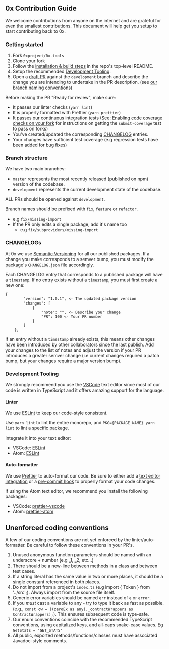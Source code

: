 ## 0x Contribution Guide

We welcome contributions from anyone on the internet and are grateful for even the smallest contributions. This document will help get you setup to start contributing back to 0x.

### Getting started

1.  Fork `0xproject/0x-tools`
2.  Clone your fork
3.  Follow the [installation & build steps](https://github.com/0xProject/0x-tools#install-dependencies) in the repo's top-level README.
4.  Setup the recommended [Development Tooling](#development-tooling).
5.  Open a [draft PR](https://github.blog/2019-02-14-introducing-draft-pull-requests/) against the `development` branch and describe the change you are intending to undertake in the PR description. (see [our branch naming conventions](#branch-structure))

Before making the PR "Ready for review", make sure:

-   It passes our linter checks (`yarn lint`)
-   It is properly formatted with Prettier (`yarn prettier`)
-   It passes our continuous integration tests (See: [Enabling code coverage checks on your fork](#fix-submit-coverage-ci-failure) for instructions on getting the `submit-coverage` test to pass on forks)
-   You've created/updated the corresponding [CHANGELOG](#CHANGELOGs) entries.
-   Your changes have sufficient test coverage (e.g regression tests have been added for bug fixes)

### Branch structure

We have two main branches:

-   `master` represents the most recently released (published on npm) version of the codebase.
-   `development` represents the current development state of the codebase.

ALL PRs should be opened against `development`.

Branch names should be prefixed with `fix`, `feature` or `refactor`.

-   e.g `fix/missing-import`
-   If the PR only edits a single package, add it's name too
    -   e.g `fix/subproviders/missing-import`

### CHANGELOGs

At 0x we use [Semantic Versioning](http://semver.org/) for all our published packages. If a change you make corresponds to a semver bump, you must modify the package's `CHANGELOG.json` file accordingly.

Each CHANGELOG entry that corresponds to a published package will have a `timestamp`. If no entry exists without a `timestamp`, you must first create a new one:

```
{
        "version": "1.0.1", <- The updated package version
        "changes": [
            {
                "note": "", <- Describe your change
                "PR": 100 <- Your PR number
            }
        ]
    },
```

If an entry without a `timestamp` already exists, this means other changes have been introduced by other collaborators since the last publish. Add your changes to the list of notes and adjust the version if your PR introduces a greater semver change (i.e current changes required a patch bump, but your changes require a major version bump).

### Development Tooling

We strongly recommend you use the [VSCode](https://code.visualstudio.com/) text editor since most of our code is written in TypeScript and it offers amazing support for the language.

#### Linter

We use [ESLint](https://eslint.org/docs/latest/) to keep our code-style consistent.

Use `yarn lint` to lint the entire monorepo, and `PKG={PACKAGE_NAME} yarn lint` to lint a specific package.

Integrate it into your text editor:

-   VSCode: [ESLint](https://marketplace.visualstudio.com/items?itemName=dbaeumer.vscode-eslint)
-   Atom: [ESLint](https://atom.io/packages/eslint)

#### Auto-formatter

We use [Prettier](https://prettier.io/) to auto-format our code. Be sure to either add a [text editor integration](https://prettier.io/docs/en/editors.html) or a [pre-commit hook](https://prettier.io/docs/en/precommit.html) to properly format your code changes.

If using the Atom text editor, we recommend you install the following packages:

-   VSCode: [prettier-vscode](https://marketplace.visualstudio.com/items?itemName=esbenp.prettier-vscode)
-   Atom: [prettier-atom](https://atom.io/packages/prettier-atom)

## Unenforced coding conventions

A few of our coding conventions are not yet enforced by the linter/auto-formatter. Be careful to follow these conventions in your PR's.

1.  Unused anonymous function parameters should be named with an underscore + number (e.g \_1, \_2, etc...)
1.  There should be a new-line between methods in a class and between test cases.
1.  If a string literal has the same value in two or more places, it should be a single constant referenced in both places.
1.  Do not import from a project's `index.ts` (e.g import { Token } from '../src';). Always import from the source file itself.
1.  Generic error variables should be named `err` instead of `e` or `error`.
1.  If you _must_ cast a variable to any - try to type it back as fast as possible. (e.g., `const cw = ((zeroEx as any)._contractWrappers as ContractWrappers);`). This ensures subsequent code is type-safe.
1.  Our enum conventions coincide with the recommended TypeScript conventions, using capitalized keys, and all-caps snake-case values. Eg `GetStats = 'GET_STATS'`
1.  All public, exported methods/functions/classes must have associated Javadoc-style comments.
